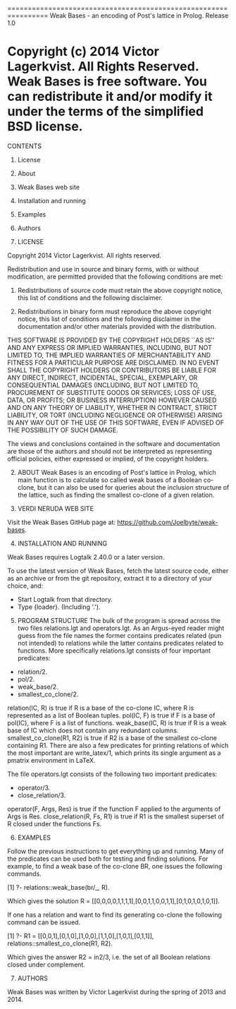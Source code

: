 ================================================================
Weak Bases - an encoding of Post's lattice in Prolog.
Release 1.0 

Copyright (c) 2014  Victor Lagerkvist. All Rights Reserved.
Weak Bases is free software. You can redistribute it and/or
modify it under the terms of the simplified BSD license.
================================================================


CONTENTS

 1. License
 2. About
 3. Weak Bases web site
 4. Installation and running
 5. Examples
 6. Authors

1. LICENSE

Copyright 2014 Victor Lagerkvist. All rights reserved.

Redistribution and use in source and binary forms, with or without
modification, are permitted provided that the following conditions
are met:

   1. Redistributions of source code must retain the above copyright
      notice, this list of conditions and the following disclaimer.

   2. Redistributions in binary form must reproduce the above copyright
      notice, this list of conditions and the following disclaimer in the
      documentation and/or other materials provided with the distribution.

THIS SOFTWARE IS PROVIDED BY THE COPYRIGHT HOLDERS ``AS IS'' AND ANY EXPRESS
OR IMPLIED WARRANTIES, INCLUDING, BUT NOT LIMITED TO, THE IMPLIED WARRANTIES
OF MERCHANTABILITY AND FITNESS FOR A PARTICULAR PURPOSE ARE DISCLAIMED. IN NO
EVENT SHALL THE COPYRIGHT HOLDERS OR CONTRIBUTORS BE LIABLE FOR ANY DIRECT,
INDIRECT, INCIDENTAL, SPECIAL, EXEMPLARY, OR CONSEQUENTIAL DAMAGES (INCLUDING,
BUT NOT LIMITED TO, PROCUREMENT OF SUBSTITUTE GOODS OR SERVICES; LOSS OF USE,
DATA, OR PROFITS; OR BUSINESS INTERRUPTION) HOWEVER CAUSED AND ON ANY THEORY
OF LIABILITY, WHETHER IN CONTRACT, STRICT LIABILITY, OR TORT (INCLUDING
NEGLIGENCE OR OTHERWISE) ARISING IN ANY WAY OUT OF THE USE OF THIS SOFTWARE,
EVEN IF ADVISED OF THE POSSIBILITY OF SUCH DAMAGE.

The views and conclusions contained in the software and documentation
are those of the authors and should not be interpreted as representing
official policies, either expressed or implied, of the copyright holders.

2. ABOUT
Weak Bases is an encoding of Post's lattice in Prolog, which main
function is to calculate so called weak bases of a Boolean co-clone,
but it can also be used for queries about the inclusion structure of
the lattice, such as finding the smallest co-clone of a given
relation.

3. VERDI NERUDA WEB SITE

Visit the Weak Bases GitHub page at:
https://github.com/Joelbyte/weak-bases.

4. INSTALLATION AND RUNNING

Weak Bases requires Logtalk 2.40.0 or a later version.

To use the latest version of Weak Bases, fetch the latest source
code, either as an archive or from the git repository, extract it to
a directory of your choice, and:

* Start Logtalk from that directory.
* Type {loader}. (Including '.').

5. PROGRAM STRUCTURE
The bulk of the program is spread across the two files relations.lgt
and operators.lgt. As an Argus-eyed reader might guess from the file
names the former contains predicates related (pun not intended) to
relations while the latter contains predicates related to
functions. More specifically relations.lgt consists of four important
predicates:

* relation/2. 
* pol/2.
* weak_base/2.
* smallest_co_clone/2.

relation(IC, R) is true if R is a base of the co-clone IC, where R is
represented as a list of Boolean tuples. pol(IC, F) is true if F is a
base of pol(IC), where F is a list of functions. weak_base(IC, R) is
true if R is a weak base of IC which does not contain any redundant
columns. smallest_co_clone(R1, R2) is true if R2 is a base of the
smallest co-clone containing R1. There are also a few predicates for
printing relations of which the most important are write_latex/1, which
prints its single argument as a pmatrix environment in LaTeX.

The file operators.lgt consists of the
following two important predicates:

* operator/3.
* close_relation/3.

operator(F, Args, Res) is true if the function F applied to the
arguments of Args is Res. close_relation(R, Fs, R1) is true if R1 is
the smallest superset of R closed under the functions Fs.

6. EXAMPLES

Follow the previous instructions to get everything up and
running. Many of the predicates can be used both for testing and
finding solutions. For example, to find a weak base of the co-clone
BR, one issues the following commands.

[1]  ?- relations::weak_base(br/_, R).

Which gives the solution R =
[[0,0,0,0,1,1,1,1],[0,0,1,1,0,0,1,1],[0,1,0,1,0,1,0,1]].

If one has a relation and want to find its generating co-clone the
following command can be issued.

[1]  ?- R1 = [[0,0,1],[0,1,0],[1,0,0],[1,1,0],[1,0,1],[0,1,1]], relations::smallest_co_clone(R1, R2).

Which gives the answer R2 = in2/3, i.e. the set of all Boolean
relations closed under complement.

7. AUTHORS

Weak Bases was written by Victor Lagerkvist during the spring of 2013
and 2014.
